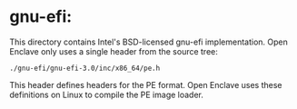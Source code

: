 gnu-efi:
========

This directory contains Intel's BSD-licensed gnu-efi implementation.
Open Enclave only uses a single header from the source tree:

```
./gnu-efi/gnu-efi-3.0/inc/x86_64/pe.h
```

This header defines headers for the PE format. Open Enclave uses these
definitions on Linux to compile the PE image loader.
